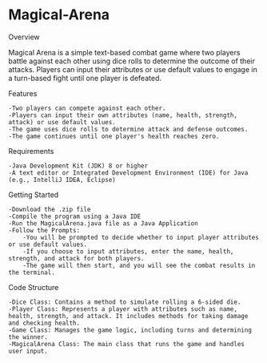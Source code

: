 # Magical-Arena
Overview

Magical Arena is a simple text-based combat game where two players battle against each other using dice rolls to determine the outcome of their attacks. Players can input their attributes or use default values to engage in a turn-based fight until one player is defeated.

Features

	-Two players can compete against each other.
	-Players can input their own attributes (name, health, strength, attack) or use default values. 
	-The game uses dice rolls to determine attack and defense outcomes.
	-The game continues until one player's health reaches zero.

 
Requirements

	-Java Development Kit (JDK) 8 or higher
	-A text editor or Integrated Development Environment (IDE) for Java (e.g., IntelliJ IDEA, Eclipse)
 
Getting Started

	-Download the .zip file 
	-Compile the program using a Java IDE
	-Run the MagicalArena.java file as a Java Application
	-Follow the Prompts:
 		-You will be prompted to decide whether to input player attributes or use default values.
		-If you choose to input attributes, enter the name, health, strength, and attack for both players.
		-The game will then start, and you will see the combat results in the terminal.


Code Structure

	-Dice Class: Contains a method to simulate rolling a 6-sided die.
	-Player Class: Represents a player with attributes such as name, health, strength, and attack. It includes methods for taking damage and checking health.
	-Game Class: Manages the game logic, including turns and determining the winner.
	-MagicalArena Class: The main class that runs the game and handles user input.
